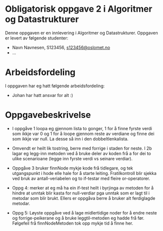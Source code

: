 # Obligatorisk oppgave 2 i Algoritmer og Datastrukturer

Denne oppgaven er en innlevering i Algoritmer og Datastrukturer. 
Oppgaven er levert av følgende studenter:
* Navn Navnesen, S123456, s123456@oslomet.no
* ...

# Arbeidsfordeling

I oppgaven har eg hatt følgende arbeidsfordeling:
* Johan har hatt ansvar for alt :)

# Oppgavebeskrivelse

* I oppgåve 1 loopa eg gjennom lista to gonger, 1 for å finne fyrste verdi som ikkje var 0 og 1 for å loope gjennom reste av
verdiane og finne dei som ikkje var null. La desse så inn i den dobbeltlenkalista.

* Omvendt er heilt lik tostring, berre med forrige i staden for neste.
I 2b lagar eg legg-inn metoden ved å bruke deler av koden frå a for dei to ulike scenarioane (legge inn fyrste verdi vs seinare verdiar).

* Oppgåve 3 bruker finnNode mykje kode frå tidlegare, og tek utgangspunkt i hode elle hale for å starte leiting. Fratilkontroll 
blir sjekka ved bruk av antall-veriabelen og to if-testar med fleire or-operatorer.

* Oppg 4: merker at eg må ha ein if-test heilt i byrjinga av metoden for å hindre at unntak blir kasta for null-verdiar pga
unntak som er lagt til i metodar som blir brukt. Ellers er oppgåva berre å bruker alt ferdiglagde metodar.

* Oppg 5: Løyste oppgåve ved å lage midlertidige noder for å endre neste og forrige-peikerane og å bruke leggtil-metoden eg hadde frå før.
Følgefeil frå finnNodeMetoden tok opp mykje tid å finne her.